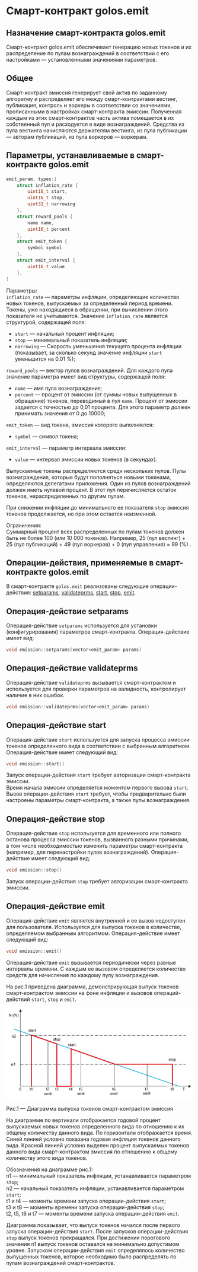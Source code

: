 ﻿# Смарт-контракт golos.emit

## Назначение смарт-контракта golos.emit

Смарт-контракт golos.emit обеспечивает генерацию новых токенов и их распределение по пулам вознаграждений в соответствии с его настройками — установленными значениями параметров.

## Общее
Смарт-контракт эмиссия генерирует свой актив по заданному алгоритму и распределяет его между смарт-контрактами вестинг, публикация, контроль и воркеры в соответствии со значениями, прописанными в настройках смарт-контракта эмиссии. Полученная каждым из этих смарт-контрактов часть актива помещается в их собственный пул и расходуется в виде вознаграждений. Средства из пула вестинга начисляются держателям вестинга, из пула публикации — авторам публикаций, из пула воркеров — воркерам.  

## Параметры, устанавливаемые в смарт-контракте golos.emit
```cpp
emit_param, types:[
    struct inflation_rate {
        uint16_t start,
        uint16_t stop,
        uint32_t narrowing
    },
    struct reward_pools {
        name name,
        uint16_t percent
    },
    struct emit_token {
        symbol symbol
    },
    struct emit_interval {
        uint16_t value
    },
]
```
Параметры:  
`inflation_rate` — параметры инфляции, определяющие количество новых токенов, выпускаемых за определенный период времени. Токены, уже находящиеся в обращении, при вычислении этого показателя не учитываются. Значение `inflation_rate` является структурой, содержащей поля: 
  * `start` — начальный процент инфляции;  
  * `stop` — минимальный показатель инфляции;  
  * `narrowing` — Скорость уменьшения текущего процента инфляции (показывает, за сколько секунд значение инфляции `start` уменьшится на 0.01 %);  

`reward_pools` — вектор пулов вознаграждений. Для каждого пула значение параметра имеет вид структуры, содержащей поля:  
  * `name` — имя пула вознаграждения;  
  * `percent` — процент от эмиссии (от суммы новых выпущенных в обращение) токенов, переводимый в пул `name`. Процент от эмиссии задается с точностью до 0,01 процента. Для этого параметр должен принимать значения от 0 до 10000;  

`emit_token` — вид токена, эмиссия которого выполняется:  
  * `symbol` — символ токена;  

`emit_interval` — параметр интервала эмиссии:  
  * `value` — интервал эмиссии новых токенов (в секундах).  

Выпускаемые токены распределяются среди нескольких пулов. Пулы вознаграждения, которые будут пополняться новыми токенами, определяются делегатами приложения. Один из пулов вознаграждений должен иметь нулевой процент. В этот пул перечисляется остаток токенов, нераспределенных по другим пулам.  

При снижении инфляции до минимального ее показателя `stop` эмиссия токенов продолжается, но при этом остается неизменной.  

Ограничения:  
Суммарный процент всех распределенных по пулам токенов должен быть не более 100 (или 10 000 токенов). Например, 25 (пул вестинг) + 25 (пул публикаций) + 49 (пул воркеров) + 0 (пул управления) = 99 (%) .

## Операции-действия, применяемые в смарт-контракте golos.emit
В смарт-контракте `golos.emit` реализованы следующие операции-действия: [setparams](#operaciya-deistvie-setparams), [validateprms](#operaciya-deistvie-validateprms), [start](#operaciya-deistvie-start), [stop](#operaciya-deistvie-stop), [emit](#operaciya-deistvie-emit).  

## Операция-действие setparams
Операция-действие `setparams` используется для установки (конфигурирования) параметров смарт-контракта. Операция-действие имеет вид:

```cpp
void emission::setparams(vector<emit_param> params)
```

## Операция-действие validateprms
Операция-действие `validateprms` вызывается смарт-контрактом и используется для проверки параметров на валидность, контролирует наличие в них ошибок.  
```cpp
void emission::validateprms(vector<emit_param> params)
```

## Операция-действие start
Операция-действие `start` используется для запуска процесса эмиссии токенов определенного вида в соответствии с выбранным алгоритмом.  
Операция-действие имеет следующий вид:
```cpp
void emission::start()
```
Запуск операции-действия `start` требует авторизации смарт-контракта эмиссии.  
Время начала эмиссии определяется моментом первого вызова `start`. Вызов операции-действия `start` требует, чтобы предварительно были настроены параметры смарт-контракта, а также пулы вознаграждения.  

## Операция-действие stop
Операция-действие `stop` используется для временного или полного останова процесса эмиссии токенов, вызванного разными причинами, в том числе необходимостью изменить параметры смарт-контракта (например, для перенастройки пулов вознаграждений). Операция-действие имеет следующий вид:
```cpp
void emission::stop() 
```
Запуск операции-действия `stop` требует авторизации смарт-контракта эмиссии.

## Операция-действие emit
Операция-действие `emit` является внутренней и ее вызов недоступен для пользователя. Используется для выпуска токенов в количестве, определяемом выбранным алгоритмом. Операция-действие имеет следующий вид:  
```cpp
void emission::emit() 
```

Операция-действие `emit` вызывается периодически через равные интервалы времени. С каждым ее вызовом определяется количество средств для начисления по каждому пулу вознаграждения. 

На рис.1 приведена диаграмма, демонстрирующая выпуск токенов смарт-контрактом эмиссии на фоне инфляции и вызовов операций-действий `start`, `stop` и `emit`.  

![Emitting tokens](./images/emit_contract.jpg)

Рис.1 — Диаграмма выпуска токенов смарт-контрактом эмиссия  

На диаграмме по вертикали отображается годовой процент выпускаемых новых токенов определенного вида по отношению к их общему количеству данного вида. По горизонтали отображается время. Синей линией условно показана годовая инфляция токенов данного вида. Красной линией условно выделен процент выпускаемых токенов данного вида смарт-контрактом эмиссия по отношению к общему количеству этого вида токенов.  

Обозначения на диаграмме рис.1:  
n1 — минимальный показатель инфляции, устанавливается параметром `stop`;  
n2  — начальный показатель инфляции, устанавливается параметром `start`;  
t1 и t4  — моменты времени запуска операции-действия `start`;  
t3 и t8  — моменты времени запуска операции-действия `stop`;  
t2, t5, t6 и t7  — моменты времени запуска операции-действия `emit`.  

Диаграмма показывает, что выпуск токенов начался после первого запуска операции-действия `start`. После запусков операции-действия `stop` выпуск токенов прекращался. При достижении порогового значения n1 выпуск токенов оставался на минимально допустимом уровне. Запуском операции-действия `emit` определялось количество выпущенных токенов, которое необходимо было распределять по пулам вознаграждений смарт-контрактов.  
